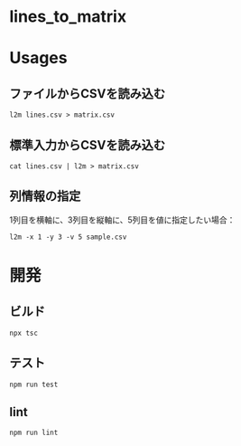# lines_to_matrix

# Usages

## ファイルからCSVを読み込む

```
l2m lines.csv > matrix.csv
```

## 標準入力からCSVを読み込む

```
cat lines.csv | l2m > matrix.csv
```

## 列情報の指定

1列目を横軸に、3列目を縦軸に、5列目を値に指定したい場合：

```
l2m -x 1 -y 3 -v 5 sample.csv
```

# 開発

## ビルド
```
npx tsc
```

## テスト
```
npm run test
```

## lint

```
npm run lint
```
